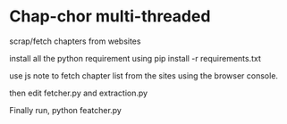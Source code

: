 # Chap-chor multi-threaded
scrap/fetch chapters from websites 

install all the python requirement using pip install -r requirements.txt

use js note to fetch chapter list from the sites using the browser console.

then edit fetcher.py and extraction.py 

Finally run,
python featcher.py
